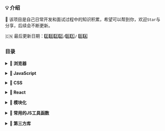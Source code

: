 ### 💡 介绍
🚀 该项目是自己日常开发和面试过程中的知识积累，希望可以帮到你，欢迎`Star`与分享，后续会不断更新。
<!-- 
// 0️⃣ 1️⃣ 2️⃣ 3️⃣ 4️⃣ 5️⃣ 6️⃣ 7️⃣ 8️⃣ 9️⃣
-->
🇨🇳 最后更新日期：2️⃣0️⃣2️⃣2️⃣`/`0️⃣1️⃣`/` 0️⃣4️⃣


### 目录

<b><details><summary>🐳 浏览器</summary></b>

- [**浏览器知识大纲整合，包含进程、浏览器渲染、HTTP和Cookies**](https://github.com/wqhui/blog/issues/13)

- [**你应该知道的http**](https://github.com/wqhui/blog/issues/17)

- [**浏览器渲染过程解析**](https://github.com/wqhui/blog/issues/18)

- [**缓存：浏览器缓存、DNS缓存和CDN缓存**](https://github.com/wqhui/blog/issues/19)
  
- [**事件循环（Event loop）**](https://github.com/wqhui/blog/issues/20)  

</details>



<b><details><summary>🐬 JavaScript</summary></b>
  
- [**js中的this指向探究**](https://github.com/wqhui/blog/issues/15)
  
</details>
  
<b><details><summary>🐋 CSS</summary></b> 

- [**CSS基础大纲**](https://github.com/wqhui/blog/issues/14)

- [**CSS3 transform对普通元素z-index、positon和overflow的影响**](https://github.com/wqhui/blog/issues/1)

- [**上下两端固定，中间随内容自动撑高的H5代码，达到一定高度中间内容出现滚动条**](https://github.com/wqhui/blog/issues/5)

- [**子元素设置position:fixed，z-index大于父元素依然被父元素盖住**](https://github.com/wqhui/blog/issues/6)

- [**滚动条悬浮改变颜色大小**](https://github.com/wqhui/blog/issues/7)

- [**纯css实现文字下划线悬浮【中心向两边扩展】、鼠标移开【两边向中心收缩】特效**](https://github.com/wqhui/blog/issues/9)

</details>

<b><details><summary>🦈 React</summary></b>

- [**React 阻止事件冒泡失效、stopPropagation和stopImmediatePropagation分析，解决stopPropagation没有阻止冒泡问题**](https://github.com/wqhui/blog/issues/2)

- [**react组件下渲染原生dom（插入原生元素）**](https://github.com/wqhui/blog/issues/3)

- [**React hooks组件中，定义的方法取不到新的state值的坑**](https://github.com/wqhui/blog/issues/4) 

- [**虚拟DOM和DOM diff（增加fiber）**](https://github.com/wqhui/blog/issues/11) 

</details>

<b><details><summary>🦀 模块化</summary></b>

- [**webpack打包后运行时文件分析（webpack5）**](https://github.com/wqhui/blog/issues/12)

</details>

<b><details><summary>🦞 常用的JS工具函数</summary></b>

- [**根据RGB值判断颜色是否深浅色(附深浅色颜色集合)**](https://github.com/wqhui/blog/issues/8)

- [**复制数据到剪切板**](https://github.com/wqhui/blog/issues/10)

- [**JS解析url链接和获得get参数的两种方法**](https://github.com/wqhui/blog/issues/21)

</details>

<b><details><summary>🦐 第三方库</summary></b> 

- [**CSS in JS之styled-components**](https://github.com/wqhui/blog/issues/16)

</details>


